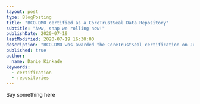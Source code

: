 ```yaml
---
layout: post
type: BlogPosting
title: "BCO-DMO certified as a CoreTrustSeal Data Repository"
subtitle: "Aww, snap we rolling now!"
publishDate: 2020-07-19
lastModified: 2020-07-19 16:30:00
description: "BCO-DMO was awarded the CoreTrustSeal certification on July 13, 2020"
published: true
author: 
  name: Danie Kinkade
keywords: 
  - certification
  - repositories
---
```


Say something here
